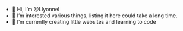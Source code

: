 - 👋 Hi, I’m @Llyonnel
- 👀 I’m interested various things, listing it here could take a long time.
- 🌱 I’m currently creating little websites and learning to code
